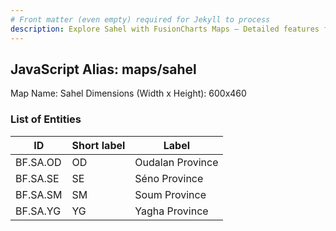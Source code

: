 ```yaml
---
# Front matter (even empty) required for Jekyll to process
description: Explore Sahel with FusionCharts Maps – Detailed features for seamless integration. Try now & enhance your data visualization today! 
---
```


## JavaScript Alias: maps/sahel

Map Name: Sahel
Dimensions (Width x Height): 600x460

### List of Entities

ID | Short label | Label
---|---|---|
BF.SA.OD|OD|Oudalan Province
BF.SA.SE|SE|Séno Province
BF.SA.SM|SM|Soum Province
BF.SA.YG|YG|Yagha Province
